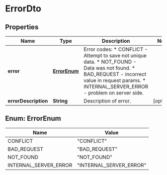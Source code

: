 
# ErrorDto

## Properties
Name | Type | Description | Notes
------------ | ------------- | ------------- | -------------
**error** | [**ErrorEnum**](#ErrorEnum) | Error codes: * CONFLICT - Attempt to save not unique data. * NOT_FOUND - Data was not found. * BAD_REQUEST - incorrect value in request params. * INTERNAL_SERVER_ERROR - problem on server side.  | 
**errorDescription** | **String** | Description of error. |  [optional]


<a name="ErrorEnum"></a>
## Enum: ErrorEnum
Name | Value
---- | -----
CONFLICT | &quot;CONFLICT&quot;
BAD_REQUEST | &quot;BAD_REQUEST&quot;
NOT_FOUND | &quot;NOT_FOUND&quot;
INTERNAL_SERVER_ERROR | &quot;INTERNAL_SERVER_ERROR&quot;



